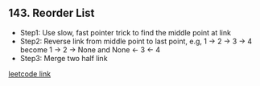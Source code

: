 ## 143. Reorder List

- Step1: Use slow, fast pointer trick to find the middle point at link
- Step2: Reverse link from middle point to last point, e.g, 1 -> 2 -> 3 -> 4
become 1 -> 2 -> None and None <- 3 <- 4
- Step3: Merge two half link

[leetcode link](https://leetcode.com/problems/reorder-list/)